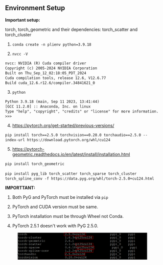 ## Environment Setup

<div class="warning">

**Important setup:**

torch, torch_geometric and their dependencies: torch_scatter and torch_cluster

</div>

1. `conda create -n plienv python=3.9.18`

2. `nvcc -V`
```
nvcc: NVIDIA (R) Cuda compiler driver
Copyright (c) 2005-2024 NVIDIA Corporation
Built on Thu_Sep_12_02:18:05_PDT_2024
Cuda compilation tools, release 12.6, V12.6.77
Build cuda_12.6.r12.6/compiler.34841621_0
```

3. `python`
```
Python 3.9.18 (main, Sep 11 2023, 13:41:44)
[GCC 11.2.0] :: Anaconda, Inc. on linux
Type "help", "copyright", "credits" or "license" for more information.
>>>
```

4. https://pytorch.org/get-started/previous-versions/
```
pip install torch==2.5.0 torchvision==0.20.0 torchaudio==2.5.0 --index-url https://download.pytorch.org/whl/cu124
```

5. https://pytorch-geometric.readthedocs.io/en/latest/install/installation.html

```
pip install torch_geometric

pip install pyg_lib torch_scatter torch_sparse torch_cluster torch_spline_conv -f https://data.pyg.org/whl/torch-2.5.0+cu124.html

```

<div class="warning">

**IMPORTTANT:**

1. Both PyG and PyTorch must be installed via `pip`

2. PyTorch and CUDA version must be same.

3. PyTorch installation must be through Wheel not Conda.

4. PyTorch 2.5.1 doesn't work with PyG 2.5.0.


<center>
  <figure>
    <img src="./protein/img/env.png" alt=" " width="600">
  </figure>
</center>


</div>


